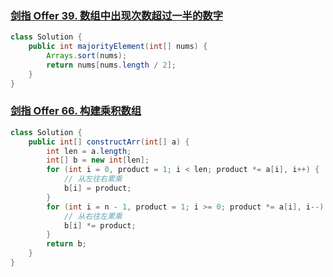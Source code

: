 ### [剑指 Offer 39. 数组中出现次数超过一半的数字](https://leetcode.cn/problems/shu-zu-zhong-chu-xian-ci-shu-chao-guo-yi-ban-de-shu-zi-lcof/)



```java
class Solution {
    public int majorityElement(int[] nums) {
        Arrays.sort(nums);
        return nums[nums.length / 2];
    }
}
```





### [剑指 Offer 66. 构建乘积数组](https://leetcode.cn/problems/gou-jian-cheng-ji-shu-zu-lcof/)



```java
class Solution {
    public int[] constructArr(int[] a) {
        int len = a.length;
        int[] b = new int[len];
        for (int i = 0, product = 1; i < len; product *= a[i], i++) {
            // 从左往右累乘
            b[i] = product;
        }
        for (int i = n - 1, product = 1; i >= 0; product *= a[i], i--) {
            // 从右往左累乘
            b[i] *= product;
        }
        return b;
    }
}
```

